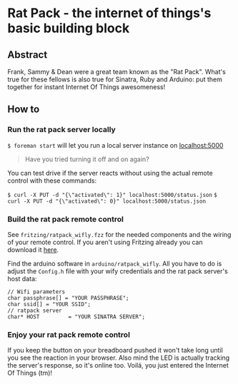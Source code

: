 # Rat Pack - the internet of things's basic building block

## Abstract

Frank, Sammy & Dean were a great team known as the "Rat Pack". What's true for these fellows is also true for Sinatra, Ruby and Arduino: put them together for instant Internet Of Things awesomeness!

## How to

### Run the rat pack server locally

`$ foreman start` will let you run a local server instance on [localhost:5000](http://localhost:5000)

>Have you tried turning it off and on again?

You can test drive if the server reacts without using the actual remote control with these commands:

`$ curl -X PUT -d "{\"activated\": 1}" localhost:5000/status.json`
`$ curl -X PUT -d "{\"activated\": 0}" localhost:5000/status.json`

### Build the rat pack remote control

See `fritzing/ratpack_wifly.fzz` for the needed components and the wiring of your remote control. If you aren't using Fritzing already you can download it [here](http://fritzing.org/download/).

Find the arduino software in `arduino/ratpack_wifly`. All you have to do is adjust the `Config.h` file with your wify credentials and the rat pack server's host data:

    // Wifi parameters
    char passphrase[] = "YOUR PASSPHRASE";
    char ssid[] = "YOUR SSID";
    // ratpack server
    char* HOST         = "YOUR SINATRA SERVER";

### Enjoy your rat pack remote control

If you keep the button on your breadboard pushed it won't take long until you see the reaction in your browser. Also mind the LED is actually tracking the server's response, so it's online too. Voilá, you just entered the Internet Of Things (tm)!